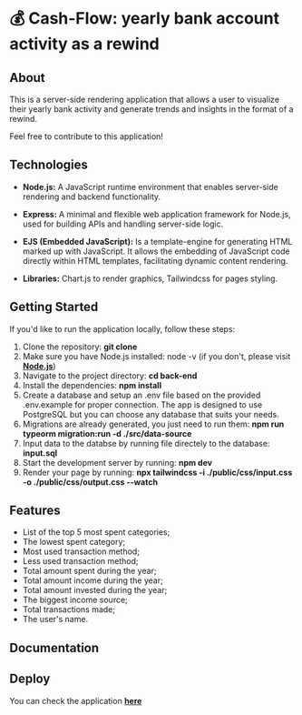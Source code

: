 # 💰 Cash-Flow: yearly bank account activity as a rewind

## About

This is a server-side rendering application that allows a user to visualize their yearly bank activity and generate trends and insights in the format of a rewind.

Feel free to contribute to this application!

## Technologies

- **Node.js:** A JavaScript runtime environment that enables server-side rendering and backend functionality.

- **Express:** A minimal and flexible web application framework for Node.js, used for building APIs and handling server-side logic.

- **EJS (Embedded JavaScript):** Is a template-engine for generating HTML marked up with JavaScript. It allows the embedding of JavaScript code directly within HTML templates, facilitating dynamic content rendering.

- **Libraries:** Chart.js to render graphics, Tailwindcss for pages styling.

## Getting Started

If you'd like to run the application locally, follow these steps:

1. Clone the repository: **git clone <repository-url>**
2. Make sure you have Node.js installed: node -v (if you don't, please visit **[Node.js](https://nodejs.org/en)**)
3. Navigate to the project directory: **cd back-end**
4. Install the dependencies: **npm install**
5. Create a database and setup an .env file based on the provided .env.example for proper connection. The app is designed to use PostgreSQL but you can choose any database that suits your needs.
6. Migrations are already generated, you just need to run them: **npm run typeorm migration:run -d ./src/data-source**
7. Input data to the databse by running file directely to the database: **input.sql**
8. Start the development server by running: **npm dev**
9. Render your page by running: **npx tailwindcss -i ./public/css/input.css -o ./public/css/output.css --watch**

## Features

- List of the top 5 most spent categories;
- The lowest spent category;
- Most used transaction method;
- Less used transaction method;
- Total amount spent during the year;
- Total amount income during the year;
- Total amount invested during the year;
- The biggest income source;
- Total transactions made;
- The user's name.

## Documentation

## Deploy

You can check the application **[here]()**
